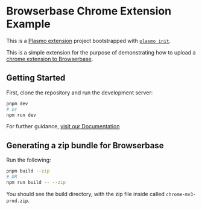 # Browserbase Chrome Extension Example

This is a [Plasmo extension](https://docs.plasmo.com/) project bootstrapped with [`plasmo init`](https://www.npmjs.com/package/plasmo).

This is a simple extension for the purpose of demonstrating how to upload a [chrome extension to Browserbase](https://docs.browserbase.com/features/custom-extension).

## Getting Started

First, clone the repository and run the development server:

```bash
pnpm dev
# or
npm run dev
```

For further guidance, [visit our Documentation](https://docs.browserbase.com/)

## Generating a zip bundle for Browserbase

Run the following:

```bash
pnpm build --zip
# OR
npm run build -- --zip
```

You should see the build directory, with the zip file inside called `chrome-mv3-prod.zip`.

